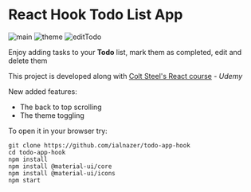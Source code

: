 # React Hook Todo List App

![main](https://res.cloudinary.com/ddjb3qdew/image/upload/v1650707978/TodoHook/newTodo-1_x3lrov.png)
![theme](https://res.cloudinary.com/ddjb3qdew/image/upload/v1650707997/TodoHook/newTodo_z62dc1.png)
![editTodo](https://res.cloudinary.com/ddjb3qdew/image/upload/v1650707979/TodoHook/newTodo-2_jbndei.png)

Enjoy adding tasks to your **Todo** list, mark them as completed, edit and delete them

This project is developed along with [Colt Steel's React course](https://www.udemy.com/course/modern-react-bootcamp) - *Udemy*

New added features:
- The back to top scrolling
- The theme toggling

To open it in your browser try:
```
git clone https://github.com/ialnazer/todo-app-hook
cd todo-app-hook
npm install
npm install @material-ui/core
npm install @material-ui/icons
npm start
```